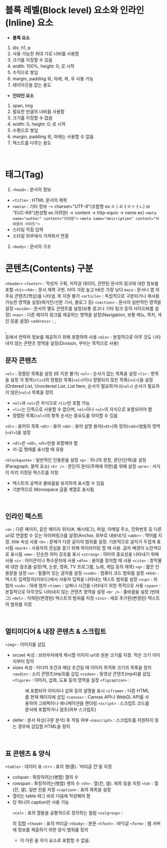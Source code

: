 # 블록 레벨(Block level) 요소와 인라인(Inline) 요소

- **블록 요소**
1.  div, h1, p
2.  사용 가능한 최대 가로 너비를 사용함
3.  크기를 지정할 수 있음
4.  width: 100%, height: 0; 로 시작
5.  수직으로 쌓임
6.  margin, padding 위, 아래, 좌, 우 사용 가능
7.  레이아웃을 잡는 용도

- **인라인 요소**
1.  span, img
2.  필요한 만큼의 너비를 사용함
3.  크기를 지정할 수 없음
4.  width: 0, height: 0; 로 시작
5.  수평으로 쌓임
6.  margin, padding 위, 아래는 사용할 수 없음
7.  텍스트를 다루는 용도

<br>

# 태그(Tag)
1. `<head>` : 문서의 정보
- `<title>` : HTML 문서의 제목
- `<meta>` : 기타 정보
   -> charset="UTF-8"(조합형 ex.ㅇㅣㄹㅕㅇㅜㅓㄴ) or "EUC-KR"(완성형 ex.이려원)
   -> content
   -> http-equiv
   -> name
   ex)
   `<meta name="author" content="이려원">`
   `<meta name="description" content="이려원의 사이트">`
- 스타일 직접 입력
- 스타일 외부에서 가져와서 연결
  
2. `<body>` : 문서의 구조
# 콘텐츠(Contents) 구분
`<header>` 
`<footer>` : 작성자 구획, 저작권 데이터, 관련된 문서의 링크에 대한 정보를 포함
`<h1>~<h6>` : 문서 제목 구현. h1이 가장 높고 h6은 가장 낮다
`main` : 문서나 앱 <body>의 주요 콘텐츠(핵심)를 나타냄. IE 지원 불가
`<article>` : 독립적으로 구분되거나 재사용 가능한 영역을 설정(매거진/신문 기사, 블로그 등)
`<section>` : 문서의 일반적인 영역을 설정
`<aside>` : 문서의 별도 콘텐츠를 설정(보통 광고나 기타 링크 등의 사이드바를 설정)
`<nav>` : 다른 페이지 링크를 제공하는 영역을 설정(Navigation, 보통 메뉴, 목차, 색인 등을 설정)
`<address>` : <body>, <article>, <footer> 등에서 연락처 정보를 제공하기 위해 포함하여 사용
`<div>` : 본질적으로 아무 것도 나타내지 않는 콘텐츠 영역을 설정(Division, 꾸미는 목적으로 사용)

# 문자 콘텐츠
`<ol>` : 정렬된 목록을 설정 (IE 지원 불가)
`<ul>` : 순서가 없는 목록을 설정 
`<li>` : 항목을 설정
각 항목(`<li>`)의 정렬된 목록(`<ol>`)이나 정렬되지 않은 목록(`<ul>`)을 설정
(Ordered List, Unordered List, List Item, 순서가 필요하거나(`<ol>`) 순서가 필요하지 않은(`<ul>`) 목록을 정의
- `<ol>`과 `<ul>`은 자식으로 `<li>`만 포함 가능
- `<li>`는 단독으로 사용할 수 없으며, `<ol>`이나 `<ul>`의 자식으로 포함되어야 함
- 정렬된 목록(`<ol>`)의 항목 순서는 중요도를 의미할 수 있음

`<dl>` : 용어의 목록
`<dt>` : 용어
`<dd>` : 용어 설명
용어(`<dt>`)와 정의(`<dd>`)쌍들의 영역(`<dl>`)을 설정
- `<dl>`은 `<dd>`, `<dt>`만을 포함해야 함
- 키-값 형태를 표시할 때 유용

`<blockquote>` : 일반적인 인용문을 설정
`<p>` : 하나의 문장, 문단(단락)을 설정(Paragraph, 블럭 요소)
`<hr />` : 문단의 분리(주제에 의한)를 위해 설정
`<pre>` : 서식이 미리 지정된 텍스트를 지정
- 텍스트의 공백과 줄바꿈을 유지하여 표시할 수 있음
- 기본적으로 Monospace 글꼴 계열로 표시됨

<br>

# 인라인 텍스트
`<a>` : 다른 페이지, 같은 페이지 위치(#, 해시태그), 파일, 이메일 주소, 전화번호 등 다른 url로 연결할 수 있는 하이퍼링크를 설정(Anchor, 외부로 내보내기)
`<abbr>` : 약어를 지정. title 속성 사용
`<b>` : 문체가 다른 글자의 범위를 설정. 기본적으로 글자가 두껍게 표시됨
`<mark>` : 사용자의 관심을 끌기 위해 하이라이팅 할 때 사용. 글자 배경이 노란색으로 표시됨
`<em>` : 단순한 의미 강조를 표시
`<strong>` : 의미의 중요성을 나타내기 위해 사용
`<i>` : 아이콘이나 특수문자에 사용
`<dfn>` : 용어를 정의할 때 사용
`<cite>` : 창작물에 대한 참조를 설정(책, 논문, 영화,  TV 프로그램, 노래, 게임 등의 제목)
`<q>` : 짧은 인용문을 설정
`<u>` : 밑줄이 있는 글자를 설정
`<code>` : 컴퓨터 코드 범위를 설정
`<kbd>` : 텍스트 입력장치(키보드)에서 사용자 입력을 나타내는 텍스트 범위를 설정
`<sup>` : 위 첨자
`<sub>` : 아래 첨자
`<time>` : 날짜나 시간을 나타내기 위한 목적으로 사용
`<span>` : 본질적으로 아무것도 나타내지 않는 콘텐츠 영역을 설정
`<br />` : 줄바꿈을 설정 (빈태그)
`<del>` : 삭제된(변경된) 텍스트의 범위를 지정
`<ins>` : 새로 추가된(변경된) 텍스트의 범위를 지정

<br>

# 멀티미디어 & 내장 콘텐츠 & 스크립트
`<img>` : 이미지를 삽입
 - srcset 속성 : 브라우저에게 제시할 이미지 url과 원본 크기를 지정. 작은 크기 이미지부터 정의
 - sizes 속성 : 미디어 조건과 해당 조건일 때 이미지 최적화 크기의 목록을 정의
`<audio>` : 소리 콘텐츠(mp3)를 삽입
`<video>` : 동영상 콘텐츠(mp4)를 삽입
`<figure>` : 이미지, 삽화, 도표 등의 영역을 설정
`<figcaption>` : <figure>에 포함되어 이미지나 삽화 등의 설명을 표시
`<iframe>` : 다른 HTML를 현재 페이지에 삽입
`<canvas>` : Canvas API나 WebGL API를 사용하여 그래픽이나 애니메이션을 랜더링
`<script>` : 스크립트 코드를 문서에 포함하거나 참조(외부 스크립트)
 - defer : 문서 파싱(구문 분석) 후 작동 여부
`<noscript>` : 스크립트를 지원하지 않는 경우에 삽입할 HTML을 정의

<br>

# 표 콘텐츠 & 양식
`<table>` : 데이터 표
`<tr>` : 표의 행(줄). '머리글 칸'을 지정
 - colspan : 확장하려는(병합) 열의 수
 - rowspan : 확장하려는(병합) 행의 수
`<th>` : 열(칸, 셀). 제목 등을 지정
`<td>` : 열(칸, 셀). 일반 칸을 지정
`<caption>` : 표의 제목을 설정
 - 열리는 table 태그 바로 다음에 작성해야 함
 - <table> 당 하나의 caption만 사용 가능
`<col>` : 표의 열들을 공통적으로 정의하는 컬럼
`<colgroup>` : <col>의 집합
`<thead>` : 표의 머리글
`<tbody>` : 본문
`<tfoot>` : 바닥글
`<form>` : 웹 서버에 정보를 제출하기 위한 양식 범위를 정의
 - <form>이 다른 <form>을 자식 요소로 포함할 수 없음.
